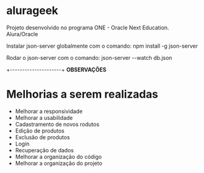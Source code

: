 # alurageek
Projeto desenvolvido no programa ONE - Oracle Next Education. Alura/Oracle

Instalar json-server globalmente com o comando: 
npm install -g json-server

Rodar o json-server com o comando:
json-server --watch db.json


+---------------------+
**OBSERVAÇÕES**
# Melhorias a serem realizadas
* Melhorar a responsividade
* Melhorar a usabilidade
* Cadastramento de novos rodutos
* Edição de produtos
* Exclusão de produtos
* Login
* Recuperação de dados
* Melhorar a organização do código
* Melhorar a organização do projeto